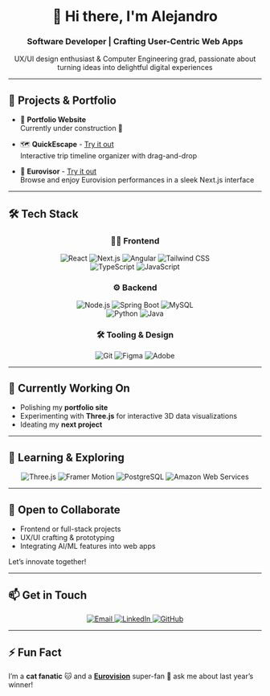 <!--
  README.md for Alejandro Fernández Vázquez
  GitHub: github.com/ferni2768
-->

<div align="center">
  <h1>👋 Hi there, I'm Alejandro</h1>
  <h3>Software Developer | Crafting User-Centric Web Apps</h3>
  <p>UX/UI design enthusiast & Computer Engineering grad, passionate about turning ideas into delightful digital experiences</p>
</div>

---

## 🚀 Projects & Portfolio

- 🔭 **Portfolio Website**  
  Currently under construction 🚧

- 🗺️ **QuickEscape** - [Try it out](https://quickescape.netlify.app/)  
  Interactive trip timeline organizer with drag-and-drop 

- 🎤 **Eurovisor** - [Try it out](https://eurovisor.netlify.app/)  
  Browse and enjoy Eurovision performances in a sleek Next.js interface

---

## 🛠️ Tech Stack

### <div align="center">👩‍💻 Frontend

<div align="center">
  <img alt="React" src="https://img.shields.io/badge/React-20232A?style=for-the-badge&logo=react&logoColor=61DAFB" />
  <img alt="Next.js" src="https://img.shields.io/badge/Next.js-000000?style=for-the-badge&logo=next.js&logoColor=white" />
  <img alt="Angular" src="https://img.shields.io/badge/Angular-DD0031?style=for-the-badge&logo=angular&logoColor=white" />
  <img alt="Tailwind CSS" src="https://img.shields.io/badge/Tailwind_CSS-06B6D4?style=for-the-badge&logo=tailwind-css&logoColor=white" />
</div>
<div align="center">
  <img alt="TypeScript" src="https://img.shields.io/badge/TypeScript-007ACC?style=for-the-badge&logo=typescript&logoColor=white" />
  <img alt="JavaScript" src="https://img.shields.io/badge/JavaScript-F7DF1E?style=for-the-badge&logo=javascript&logoColor=black" />
</div>

### <div align="center">⚙️ Backend

<div align="center">
  <img alt="Node.js" src="https://img.shields.io/badge/Node.js-339933?style=for-the-badge&logo=node.js&logoColor=white" />
  <img alt="Spring Boot" src="https://img.shields.io/badge/Spring_Boot-6DB33F?style=for-the-badge&logo=springboot&logoColor=white" />
  <img alt="MySQL" src="https://img.shields.io/badge/MySQL-4479A1?style=for-the-badge&logo=mysql&logoColor=white" />
</div>
<div align="center">
  <img alt="Python" src="https://img.shields.io/badge/Python-3776AB?style=for-the-badge&logo=python&logoColor=white" />
  <img alt="Java" src="https://img.shields.io/badge/Java-ED8B00?style=for-the-badge&logo=openjdk&logoColor=white" />
</div>

### <div align="center">🛠️ Tooling & Design

<div align="center">
  <img alt="Git" src="https://img.shields.io/badge/Git-F05032?style=for-the-badge&logo=git&logoColor=white" />
  <img alt="Figma" src="https://img.shields.io/badge/Figma-F24E1E?style=for-the-badge&logo=figma&logoColor=white" />
  <img alt="Adobe" src="https://img.shields.io/badge/Adobe-%23FF0000.svg?style=for-the-badge&logo=adobe&logoColor=white" />
</div>

---

## 🔭 Currently Working On

- Polishing my **portfolio site**
- Experimenting with **Three.js** for interactive 3D data visualizations
- Ideating my **next project**

---

## 🌱 Learning & Exploring

<div align="center">
  <img alt="Three.js" src="https://img.shields.io/badge/Three.js-000000?style=for-the-badge&logo=three.js&logoColor=white" />
  <img alt="Framer Motion" src="https://img.shields.io/badge/Framer%20Motion-EF008F?style=for-the-badge&logo=framer&logoColor=white" />
  <img alt="PostgreSQL" src="https://img.shields.io/badge/PostgreSQL-4169E1?style=for-the-badge&logo=postgresql&logoColor=white" />
  <img alt="Amazon Web Services" src="https://img.shields.io/badge/Amazon_Web_Services-232F3E?style=for-the-badge&logo=amazonwebservices&logoColor=white" />
</div>

---

## 🤝 Open to Collaborate

- Frontend or full-stack projects  
- UX/UI crafting & prototyping  
- Integrating AI/ML features into web apps  

Let’s innovate together!

---

## 📫 Get in Touch

<div align="center">
  <a href="mailto:a.fer.vazquez9@gmail.com">
    <img alt="Email" src="https://img.shields.io/badge/Email-D14836?style=for-the-badge&logo=gmail&logoColor=white" />
  </a>
  <a href="https://linkedin.com/in/afernandez3" target="_blank">
    <img alt="LinkedIn" src="https://img.shields.io/badge/LinkedIn-0A66C2?style=for-the-badge&logo=linkedin&logoColor=white" />
  </a>
  <a href="https://github.com/ferni2768" target="_blank">
    <img alt="GitHub" src="https://img.shields.io/badge/GitHub-181717?style=for-the-badge&logo=github&logoColor=white" />
  </a>
</div>

---

## ⚡ Fun Fact

I’m a **cat fanatic** 🐱 and a [**Eurovision**](https://eurovisor.netlify.app/) super-fan 🎤 ask me about last year’s winner!

